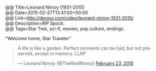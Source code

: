 @@ Title=Leonard Nimoy (1931-2015)  
@@ Date=2015-02-27T13:41:00+00:00  
@@ Link=http://devour.com/video/leonard-nimoy-1931-2015/  
@@ Description=RIP Spock.  
@@ Tags=Star Trek, sci-fi, movies, pop culture, endings  

"Welcome home, Star Traveler"

<blockquote class="twitter-tweet" lang="en"><p>A life is like a garden. Perfect moments can be had, but not preserved, except in memory. LLAP</p>&mdash; Leonard Nimoy (@TheRealNimoy) <a href="https://twitter.com/TheRealNimoy/status/569762773204217857">February 23, 2015</a></blockquote> <script async src="//platform.twitter.com/widgets.js" charset="utf-8"></script>
